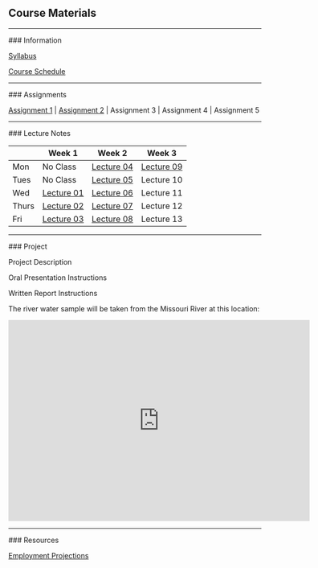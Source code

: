 ## Course Materials
<hr>
### Information

[Syllabus](/docs/Syllabus.pdf)

[Course Schedule](/docs/CourseSchedule.pdf)


<hr>
### Assignments

[Assignment 1](/docs/Assignment01.pdf) | [Assignment 2](/docs/Assignment02.pdf) | Assignment 3 | Assignment 4 | Assignment 5


<hr>
### Lecture Notes

|      | Week 1                                   | Week 2                                  | Week 3                              |
|------|------------------------------------------|-----------------------------------------|-------------------------------------|
|Mon   | No Class                                 | [Lecture 04](/lec/04-WaterQuality.pdf)  | [Lecture 09](/lec/09-Wetlands.pdf)  |
|Tues  | No Class                                 | [Lecture 05](/lec/05-Watershed.pdf)     | Lecture 10                          |
|Wed   | [Lecture 01](/lec/01-Intro.pdf)          | [Lecture 06](/lec/06-GreatLakes.pdf)    | Lecture 11                          |
|Thurs | [Lecture 02](/lec/02-WaterOverview.pdf)  | [Lecture 07](/lec/07-Groundwater.pdf)   | Lecture 12                          |
|Fri   | [Lecture 03](/lec/03-WaterCycle.pdf)     | [Lecture 08](/lec/08-Rivers.pdf)        | Lecture 13                          |


<hr>
### Project

Project Description

Oral Presentation Instructions

Written Report Instructions

The river water sample will be taken from the Missouri River at this location:
<iframe src="https://www.google.com/maps/embed?pb=!1m18!1m12!1m3!1d24305.375723723115!2d-96.99882763233053!3d42.76701038485986!2m3!1f0!2f0!3f0!3m2!1i1024!2i768!4f13.1!3m3!1m2!1s0x0%3A0xc479235af54e1bf9!2sClay+County+Boat+Ramp%2C+Canoe+Takeout!5e1!3m2!1sen!2sus!4v1496106414767" width="600" height="400" frameborder="0" style="border:0" allowfullscreen></iframe>

<hr>
### Resources

[Employment Projections](/docs/EmploymentProjections.pdf)





